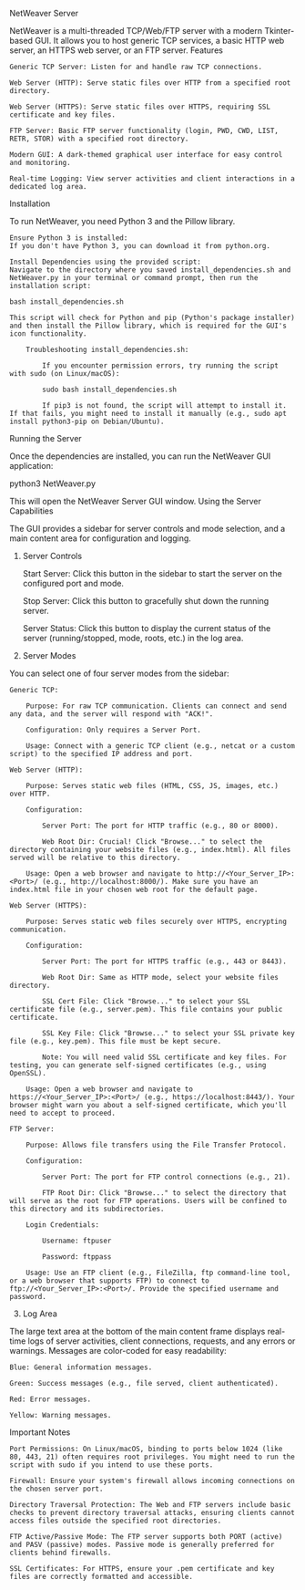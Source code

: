 NetWeaver Server

NetWeaver is a multi-threaded TCP/Web/FTP server with a modern Tkinter-based GUI. It allows you to host generic TCP services, a basic HTTP web server, an HTTPS web server, or an FTP server.
Features

    Generic TCP Server: Listen for and handle raw TCP connections.

    Web Server (HTTP): Serve static files over HTTP from a specified root directory.

    Web Server (HTTPS): Serve static files over HTTPS, requiring SSL certificate and key files.

    FTP Server: Basic FTP server functionality (login, PWD, CWD, LIST, RETR, STOR) with a specified root directory.

    Modern GUI: A dark-themed graphical user interface for easy control and monitoring.

    Real-time Logging: View server activities and client interactions in a dedicated log area.

Installation

To run NetWeaver, you need Python 3 and the Pillow library.

    Ensure Python 3 is installed:
    If you don't have Python 3, you can download it from python.org.

    Install Dependencies using the provided script:
    Navigate to the directory where you saved install_dependencies.sh and NetWeaver.py in your terminal or command prompt, then run the installation script:

    bash install_dependencies.sh

    This script will check for Python and pip (Python's package installer) and then install the Pillow library, which is required for the GUI's icon functionality.

        Troubleshooting install_dependencies.sh:

            If you encounter permission errors, try running the script with sudo (on Linux/macOS):

            sudo bash install_dependencies.sh

            If pip3 is not found, the script will attempt to install it. If that fails, you might need to install it manually (e.g., sudo apt install python3-pip on Debian/Ubuntu).

Running the Server

Once the dependencies are installed, you can run the NetWeaver GUI application:

python3 NetWeaver.py

This will open the NetWeaver Server GUI window.
Using the Server Capabilities

The GUI provides a sidebar for server controls and mode selection, and a main content area for configuration and logging.
1. Server Controls

    Start Server: Click this button in the sidebar to start the server on the configured port and mode.

    Stop Server: Click this button to gracefully shut down the running server.

    Server Status: Click this button to display the current status of the server (running/stopped, mode, roots, etc.) in the log area.

2. Server Modes

You can select one of four server modes from the sidebar:

    Generic TCP:

        Purpose: For raw TCP communication. Clients can connect and send any data, and the server will respond with "ACK!".

        Configuration: Only requires a Server Port.

        Usage: Connect with a generic TCP client (e.g., netcat or a custom script) to the specified IP address and port.

    Web Server (HTTP):

        Purpose: Serves static web files (HTML, CSS, JS, images, etc.) over HTTP.

        Configuration:

            Server Port: The port for HTTP traffic (e.g., 80 or 8000).

            Web Root Dir: Crucial! Click "Browse..." to select the directory containing your website files (e.g., index.html). All files served will be relative to this directory.

        Usage: Open a web browser and navigate to http://<Your_Server_IP>:<Port>/ (e.g., http://localhost:8000/). Make sure you have an index.html file in your chosen web root for the default page.

    Web Server (HTTPS):

        Purpose: Serves static web files securely over HTTPS, encrypting communication.

        Configuration:

            Server Port: The port for HTTPS traffic (e.g., 443 or 8443).

            Web Root Dir: Same as HTTP mode, select your website files directory.

            SSL Cert File: Click "Browse..." to select your SSL certificate file (e.g., server.pem). This file contains your public certificate.

            SSL Key File: Click "Browse..." to select your SSL private key file (e.g., key.pem). This file must be kept secure.

            Note: You will need valid SSL certificate and key files. For testing, you can generate self-signed certificates (e.g., using OpenSSL).

        Usage: Open a web browser and navigate to https://<Your_Server_IP>:<Port>/ (e.g., https://localhost:8443/). Your browser might warn you about a self-signed certificate, which you'll need to accept to proceed.

    FTP Server:

        Purpose: Allows file transfers using the File Transfer Protocol.

        Configuration:

            Server Port: The port for FTP control connections (e.g., 21).

            FTP Root Dir: Click "Browse..." to select the directory that will serve as the root for FTP operations. Users will be confined to this directory and its subdirectories.

        Login Credentials:

            Username: ftpuser

            Password: ftppass

        Usage: Use an FTP client (e.g., FileZilla, ftp command-line tool, or a web browser that supports FTP) to connect to ftp://<Your_Server_IP>:<Port>/. Provide the specified username and password.

3. Log Area

The large text area at the bottom of the main content frame displays real-time logs of server activities, client connections, requests, and any errors or warnings. Messages are color-coded for easy readability:

    Blue: General information messages.

    Green: Success messages (e.g., file served, client authenticated).

    Red: Error messages.

    Yellow: Warning messages.

Important Notes

    Port Permissions: On Linux/macOS, binding to ports below 1024 (like 80, 443, 21) often requires root privileges. You might need to run the script with sudo if you intend to use these ports.

    Firewall: Ensure your system's firewall allows incoming connections on the chosen server port.

    Directory Traversal Protection: The Web and FTP servers include basic checks to prevent directory traversal attacks, ensuring clients cannot access files outside the specified root directories.

    FTP Active/Passive Mode: The FTP server supports both PORT (active) and PASV (passive) modes. Passive mode is generally preferred for clients behind firewalls.

    SSL Certificates: For HTTPS, ensure your .pem certificate and key files are correctly formatted and accessible.
